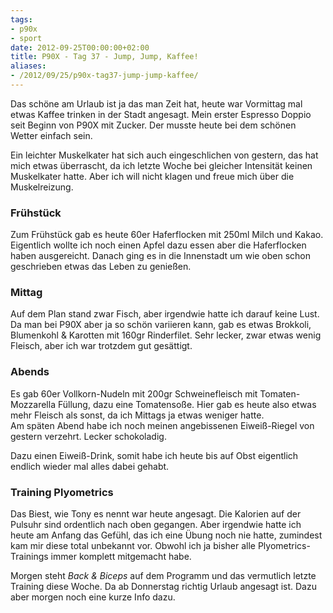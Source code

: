 ```yaml
---
tags:
- p90x
- sport
date: 2012-09-25T00:00:00+02:00
title: P90X - Tag 37 - Jump, Jump, Kaffee!
aliases:
- /2012/09/25/p90x-tag37-jump-jump-kaffee/
---
```


Das schöne am Urlaub ist ja das man Zeit hat, heute war Vormittag mal etwas Kaffee trinken in der Stadt angesagt. Mein erster Espresso Doppio seit Beginn von P90X mit Zucker. Der musste heute bei dem schönen Wetter einfach sein.

Ein leichter Muskelkater hat sich auch eingeschlichen von gestern, das hat mich etwas überrascht, da ich letzte Woche bei gleicher Intensität keinen Muskelkater hatte. Aber ich will nicht klagen und freue mich über die Muskelreizung.

### Frühstück
Zum Frühstück gab es heute 60er Haferflocken mit 250ml Milch und Kakao. Eigentlich wollte ich noch einen Apfel dazu essen aber die Haferflocken haben ausgereicht. Danach ging es in die Innenstadt um wie oben schon geschrieben etwas das Leben zu genießen.

### Mittag
Auf dem Plan stand zwar Fisch, aber irgendwie hatte ich darauf keine Lust. Da man bei P90X aber ja so schön variieren kann, gab es etwas Brokkoli, Blumenkohl & Karotten mit 160gr Rinderfilet. Sehr lecker, zwar etwas wenig Fleisch, aber ich war trotzdem gut gesättigt.

### Abends
Es gab 60er Vollkorn-Nudeln mit 200gr Schweinefleisch mit Tomaten-Mozzarella Füllung, dazu eine Tomatensoße. Hier gab es heute also etwas mehr Fleisch als sonst, da ich Mittags ja etwas weniger hatte.   
Am späten Abend habe ich noch meinen angebissenen Eiweiß-Riegel von gestern verzehrt. Lecker schokoladig.

Dazu einen Eiweiß-Drink, somit habe ich heute bis auf Obst eigentlich endlich wieder mal alles dabei gehabt.

### Training Plyometrics
Das Biest, wie Tony es nennt war heute angesagt. Die Kalorien auf der Pulsuhr sind ordentlich nach oben gegangen. Aber irgendwie hatte ich heute am Anfang das Gefühl, das ich eine Übung noch nie hatte, zumindest kam mir diese total unbekannt vor. Obwohl ich ja bisher alle Plyometrics-Trainings immer komplett mitgemacht habe.

Morgen steht _Back & Biceps_ auf dem Programm und das vermutlich letzte Training diese Woche. Da ab Donnerstag richtig Urlaub angesagt ist. Dazu aber morgen noch eine kurze Info dazu.
